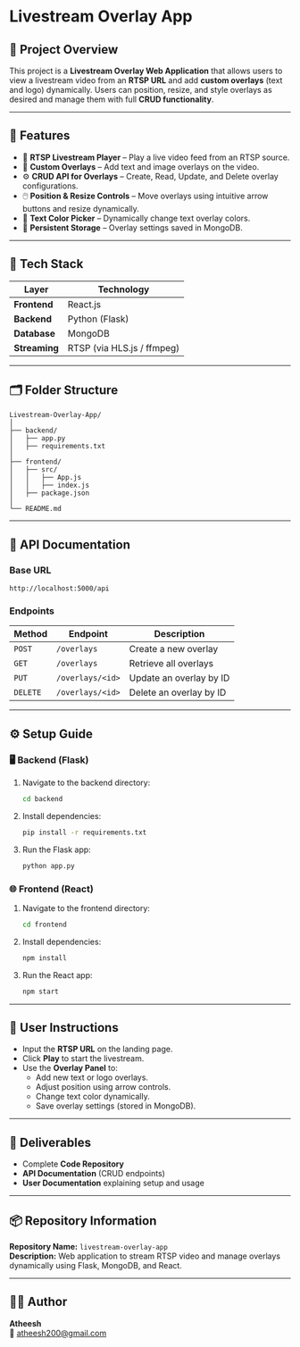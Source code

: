 # Livestream Overlay App

## 📖 Project Overview
This project is a **Livestream Overlay Web Application** that allows users to view a livestream video from an **RTSP URL** and add **custom overlays** (text and logo) dynamically. Users can position, resize, and style overlays as desired and manage them with full **CRUD functionality**.

---

## 🚀 Features
- 🎥 **RTSP Livestream Player** – Play a live video feed from an RTSP source.
- 🧩 **Custom Overlays** – Add text and image overlays on the video.
- ⚙️ **CRUD API for Overlays** – Create, Read, Update, and Delete overlay configurations.
- 🖱️ **Position & Resize Controls** – Move overlays using intuitive arrow buttons and resize dynamically.
- 🎨 **Text Color Picker** – Dynamically change text overlay colors.
- 💾 **Persistent Storage** – Overlay settings saved in MongoDB.

---

## 🧠 Tech Stack
| Layer | Technology |
|--------|-------------|
| **Frontend** | React.js |
| **Backend** | Python (Flask) |
| **Database** | MongoDB |
| **Streaming** | RTSP (via HLS.js / ffmpeg) |

---

## 🗂️ Folder Structure
```
Livestream-Overlay-App/
│
├── backend/
│   ├── app.py
│   ├── requirements.txt
│
├── frontend/
│   ├── src/
│   │   ├── App.js
│   │   ├── index.js
│   ├── package.json
│
└── README.md
```

---

## 🧩 API Documentation

### Base URL
```
http://localhost:5000/api
```

### Endpoints
| Method | Endpoint | Description |
|--------|-----------|-------------|
| `POST` | `/overlays` | Create a new overlay |
| `GET` | `/overlays` | Retrieve all overlays |
| `PUT` | `/overlays/<id>` | Update an overlay by ID |
| `DELETE` | `/overlays/<id>` | Delete an overlay by ID |

---

## ⚙️ Setup Guide

### 🖥️ Backend (Flask)
1. Navigate to the backend directory:
   ```bash
   cd backend
   ```
2. Install dependencies:
   ```bash
   pip install -r requirements.txt
   ```
3. Run the Flask app:
   ```bash
   python app.py
   ```

### 🌐 Frontend (React)
1. Navigate to the frontend directory:
   ```bash
   cd frontend
   ```
2. Install dependencies:
   ```bash
   npm install
   ```
3. Run the React app:
   ```bash
   npm start
   ```

---

## 🧾 User Instructions
- Input the **RTSP URL** on the landing page.
- Click **Play** to start the livestream.
- Use the **Overlay Panel** to:
  - Add new text or logo overlays.
  - Adjust position using arrow controls.
  - Change text color dynamically.
  - Save overlay settings (stored in MongoDB).

---

## 🧰 Deliverables
- Complete **Code Repository**
- **API Documentation** (CRUD endpoints)
- **User Documentation** explaining setup and usage

---

## 📦 Repository Information
**Repository Name:** `livestream-overlay-app`  
**Description:** Web application to stream RTSP video and manage overlays dynamically using Flask, MongoDB, and React.

---

## 🧑‍💻 Author
**Atheesh**  
📧 atheesh200@gmail.com  




